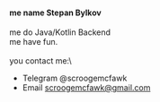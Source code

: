 #### me name Stepan Bylkov
me do Java/Kotlin Backend\
me have fun.\
\
you contact me:\
* Telegram @scroogemcfawk
* Email scroogemcfawk@gmail.com
